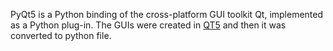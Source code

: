 PyQt5 is a Python binding of the cross-platform GUI toolkit Qt, implemented as a Python plug-in.
The GUIs were created in [QT5](https://www.qt.io/) and then it was converted to python file.
